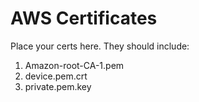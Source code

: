 # AWS Certificates

Place your certs here. They should include:

1. Amazon-root-CA-1.pem
2. device.pem.crt
3. private.pem.key
